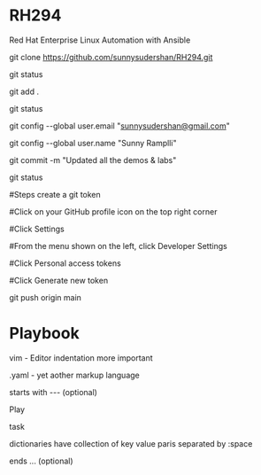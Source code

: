 # RH294
Red Hat Enterprise Linux Automation with Ansible

git clone https://github.com/sunnysudershan/RH294.git

git status

git add .

git status

git config --global user.email "sunnysudershan@gmail.com"

git config --global user.name "Sunny Ramplli"

git commit -m "Updated all the demos & labs"

git status

#Steps create a git token 

#Click on your GitHub profile icon on the top right corner

#Click Settings

#From the menu shown on the left, click Developer Settings

#Click Personal access tokens

#Click Generate new token

git push origin main

# Playbook
vim - Editor indentation more important

.yaml - yet aother markup language

starts with --- (optional)

Play

task

dictionaries have collection of key value paris separated by :space

ends   ... (optional)



